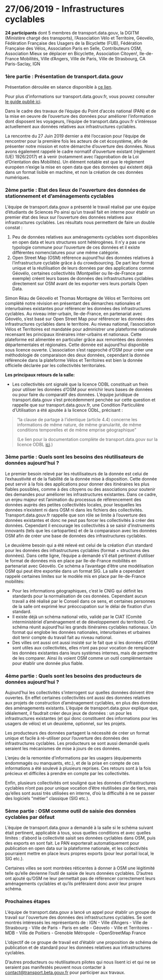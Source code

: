 # 27/06/2019 - Infrastructures cyclables

**24 participants** dont 5 membres de transport.data.gouv, la DGITM \(Ministère chargé des transports\), l’Association Vélo et Territoire, Géovélo, Fédération Française des Usagers de la Bicyclette \(FUB\), Fédération Française des Vélos, Association Paris en Selle, Contributeurs OSM, Association Mieux se déplacer en Bicyclette, Association Citoyen!, Ile-de-France Mobilités, Ville d’Angers, Ville de Paris, Ville de Strasbourg, CA Paris-Saclay, IGN 

### 1ère partie : Présentation de transport.data.gouv 

Présentation déroulée en séance disponible à [ce lien](https://docs.google.com/presentation/d/1QxEvqRXy99UuIjEzOZF84qaqQ18CsAdQ08oWOwLcCbI/edit?usp=sharing). 

Pour plus d’informations sur transport.data.gouv.fr, vous pouvez consulter [le guide publié ici](https://doc.transport.data.gouv.fr).

Dans le cadre des travaux de l’équipe du Point d’accès national \(PAN\) et de la mise en oeuvre de l’ouverture des données pour améliorer l’information dont disposent les voyageurs, l’équipe de transport.data.gouv.fr s’intéresse actuellement aux données relatives aux infrastructures cyclables. 

La rencontre du 27 Juin 2019 dernier a été l’occasion pour l’équipe de rencontrer pour la première fois les acteurs de cet écosystème, afin de présenter notre mission et notre démarche d’ouverture des données. Nous avons également rappelé le cadre normatif  d’ouverture existant \(règlement \(UE\) 1926/2017\) et à venir \(notamment avec l’approbation de la Loi d’Orientation des Mobilités\). Un élément notable est que le règlement européen n’exige la mise en open data que des données qui existent déjà dans un format lisible en machine, et non la création de ces données numériques.

### 2ème partie : Etat des lieux de l'ouverture des données de stationnement et d’aménagements cyclables 

L’équipe de transport.data.gouv a présenté le travail réalisé par une équipe d’étudiants de Sciences Po ainsi qu’un travail fait en interne pour établir un premier état des lieux sur l’ouverture des données relatives aux infrastructures cyclables. Les résultats nous permettent de faire un double constat : 

1. Peu de données relatives aux aménagements cyclables sont disponibles en open data et leurs structures sont hétérogènes. Il n’y a pas une typologie commune pour l’ouverture de ces données et il existe différentes nomenclatures pour une même catégorie. 
2. Open Street Map \(OSM\) référence aujourd’hui des données relatives à l’infrastructure cyclable grâce à du crowdsourcing. De part leur format unique et la réutilisation de leurs données par des applications comme Géovélo, certaines collectivités  \(Montpellier ou Ile-de-France par exemple\) créent leurs bases de données des infrastructures cyclables directement sur OSM avant de les exporter vers leurs portails Open Data. 

Simon Réau de Géovélo  et Thomas Montagne de Vélos et Territoires ont complété notre révision en présentant des démarches nationales et interurbaines existantes pour référencer les données des infrastructures cyclables. Au niveau inter-urbain, Ile-de-France, en partenariat avec Géovélo, s’est basé sur Open Street Map pour référencer les données des infrastructures cyclables dans le territoire. Au niveau national, l’association Vélos et Territoires est mandatée pour administrer une plateforme nationale recensant les principaux itinéraires inter-urbains et nationaux. Cette plateforme est alimentée en particulier grâce aux remontées des données départementales et régionales. Cette donnée est aujourd’hui disponible sous licence ouverte. L’association s’est rapproché d’OSM pour créer une méthodologie de comparaison des deux données, cependant la donnée référencée dans la plateforme Vélos et Territoires est bien la donnée officielle déclarée par les collectivités territoriales.   


**Les principaux retours de la salle:** 

* Les collectivités ont signalé que la licence ODBL constituait un frein pour utiliser les données d’OSM pour enrichir leurs bases de données ou pour faire du comparatif des données. L’équipe juridique de transport.data.gouv s’est précédemment penchée sur cette question et rappelle que sur transport.data.gouv.fr, une Condition Particulière d’Utilisation a été ajoutée à la licence ODbL, précisant :

> “la clause de partage à l’identique \(article 4.4\) concerne les informations de même nature, de même granularité, de même conditions temporelles et de même emprise géographique”
>
> \(Le lien pour la documentation complète de transport.data.gouv sur la licence ODBL [ici](https://doc.transport.data.gouv.fr/reutilisateurs/licence-odbl-et-conditions-de-reutilisation).\)

### 3ème partie : Quels sont les besoins des réutilisateurs de données aujourd’hui ? 

Le premier besoin relevé par les réutilisateurs de la donnée est celui de l’exhaustivité et de la fiabilité de la donnée mise à disposition. Cette donnée peut servir à la fois des applications pour donner des itinéraires les plus fiables possibles, comme à des citoyens ou des associations pour soutenir des demandes pour améliorer les infrastructures existantes.  Dans ce cadre, un enjeu majeur est l’animation du processus de référencement des données auprès des petites collectivités locales, pour lesquelles les données n’existent ni dans OSM ni dans les fichiers des collectivités. Transport.data.gouv.fr rappelle que son rôle se limite à l’ouverture des données existantes et donc ne peut pas forcer les collectivités à créer des données. Cependant il encourage les collectivités à se saisir d’instruments innovants \(tels que les cartoparties\) et de la comparaison avec les données OSM afin de créer une base de données des infrastructures cyclables. 

Le deuxième besoin qui a été relevé est celui de la création d’un standard pour les données des infrastructures cyclables \(format + structures des données\). Dans cette ligne, l’équipe a demandé s’il était pertinent d’utiliser le format de données mis en place par Ile-de-France mobilités en partenariat avec Géovélo. Ce schéma a l’avantage d’être une modélisation OSM qui peut être exportée dans un format SIG. La salle a cependant rappelé certaines limites sur le modèle mis en place par Ile-de-France mobilités: 

* Pour les informations géographiques, c’est le CNIG qui définit les standards pour la normalisation de ces données. Cependant aucun travail a été réalisé par le Conseil dans ce sens, et certaines personnes de la salle ont exprimé leur préoccupation sur le délai de fixation d’un standard.  
* Il existe déjà un schéma national vélo, validé par le CIAT \(Comité interministériel d’aménagement et de développement du territoire\). Ce schéma réunit aujourd’hui les grands itinéraires cyclables nationaux. Un format qui englobe les données nationales, interurbaines et urbaines doit tenir compte du travail fait au niveau national. 
* Des villes ont aussi ont aussi insisté sur le fait que si les données d’OSM sont utiles aux collectivités, elles n’ont pas pour vocation de remplacer les données existantes dans leurs systèmes internes, mais de permettre de les comparer. Ainsi ils voient OSM comme un outil complémentaire pour établir une donnée plus fiable. 

### 4ème partie : Quels sont les besoins des producteurs de données aujourd’hui ? 

Aujourd’hui les collectivités s’interrogent sur quelles données doivent être ouvertes. En effet certaines collectivités ont aussi des données relatives aux projets de construction d’aménagement cyclables, en plus des données des aménagements existants. L’équipe de transport.data.gouv explique que,  idéalement, il faudrait créer deux jeux de données : un pour les infrastructures existantes \(et qui donc constituent des informations pour les usagers de vélos\) et un deuxième, optionnel, sur les projets. 

Les producteurs des données partagent la nécessité de créer un format unique et facile à ré-utiliser pour l’ouverture des données des infrastructures cyclables. Les producteurs se sont aussi demandé quels seraient les mécanismes de mise à jours de ces données. 

L’enjeu de la remontée d’informations par les usagers \(équipements endommagés ou manquants, etc.\), et de la prise en compte de ces informations a été soulevé à plusieurs reprises. Ces retours sont à la fois précieux et difficiles à prendre en compte par les collectivités.

Enfin, plusieurs collectivités ont souligné que les données d’infrastructures cyclables n’ont pas pour unique vocation d’être réutilisées par de tiers, mais qu’elles sont aussi très utilisées en interne, d’où la difficulté à ne se passer des logiciels “métier” classique \(SIG etc.\).  


### 5ème partie : OSM comme outil de saisie des données cyclables par défaut 

L’équipe de transport.data.gouv a demandé à la salle si le schéma suivant était pertinent, applicable à tous, sous quelles conditions et avec quelles limites : d’abord la collectivité saisit ses données cyclables dans OSM, puis des exports en sont fait. Le PAN exporterait automatiquement pour publication en open data sur la plateforme nationale, et les collectivités pourraient mettre en place leurs propres exports \(pour leur portail local, le SIG etc.\).

Certaines villes se sont montrées réticentes à donner à OSM une légitimité telle qu’elle devienne l’outil de saisie de leurs données cyclables. D’autres ont ajouté qu’OSM ne leur permettait pas de référencer correctement leurs aménagements cyclables et qu’ils préféraient donc avoir leur propre schéma. 

### Prochaines étapes 

L’équipe de transport.data.gouv a lancé un appel pour établir un groupe de travail sur l'ouverture des données des infrastructures cyclables. Se sont montrés intéressés les représentants de : IGN - Ville d’Angers - Ville de Strasbourg - Ville de Paris - Paris en selle - Géovelo - Ville et Territoires - MDB - Ville de Poitiers - Grenoble Métropole - OpenStreetMap France

L’objectif de ce groupe de travail est d’établir une proposition de schéma de publication et de standard pour les données relatives aux infrastructures cyclables. 

  
D’autres producteurs ou réutilisateurs pilotes qui nous lisent ici et qui ne se seraient pas manifestés peuvent nous contacter à contact@transport.beta.gouv.fr pour participer aux travaux.

